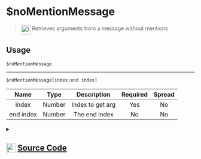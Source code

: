 # $noMentionMessage
> <img align="top" src="https://upload.wikimedia.org/wikipedia/commons/thumb/e/e4/Infobox_info_icon.svg/160px-Infobox_info_icon.svg.png?20150409153300" alt="image" width="25" height="auto"> Retrieves arguments from a message without mentions
## Usage
```
$noMentionMessage
```
---
```
$noMentionMessage[index;end index]
```
| Name | Type | Description | Required | Spread
| :---: | :---: | :---: | :---: | :---: |
index | Number | Index to get arg | Yes | No
end index | Number | The end index | No | No
<details>
<summary>
    
## <img align="top" src="https://cdn4.iconfinder.com/data/icons/iconsimple-logotypes/512/github-512.png" alt="image" width="25" height="auto">  [Source Code](https://github.com/tryforge/ForgeScript-V2/blob/main/src/native/noMentionMessage.ts)
    
</summary>
    
```ts
import { ArgType, NativeFunction } from "../structures"
import { Return } from "../structures/Return"

const NoMentionRegex = /<(@(&|!)?|#)(\d{16,23})>/g

export default new NativeFunction({
    name: "$noMentionMessage",
    version: "1.0.0",
    description: "Retrieves arguments from a message without mentions",
    args: [
        {
            name: "index",
            description: "Index to get arg",
            type: ArgType.Number,
            required: true,
            rest: false,
        },
        {
            name: "end index",
            description: "The end index",
            rest: false,
            type: ArgType.Number,
        },
    ],
    brackets: false,
    unwrap: true,
    execute(ctx, [index, end]) {
        const msg = ctx.args.join(" ").replace(NoMentionRegex, "").trim().split(/ +/)

        if (this.hasFields) {
            return Return.success(end ? msg.slice(index, end) : msg[index])
        }
        return Return.success(msg.join(" "))
    },
})

```
    
</details>